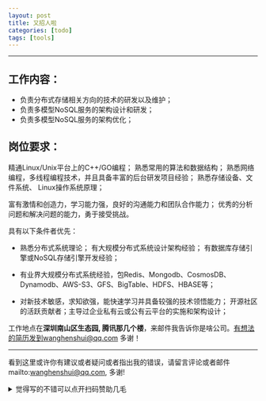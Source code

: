 ```yaml
---
layout: post
title: 又招人啦
categories: [todo]
tags: [tools]
---
```



---



## 工作内容：

- 负责分布式存储相关方向的技术的研发以及维护；
- 负责多模型NoSQL服务的架构设计和研发； 
- 负责多模型NoSQL服务的架构优化；



## 岗位要求：

精通Linux/Unix平台上的C++/GO编程； 熟悉常用的算法和数据结构； 熟悉网络编程，多线程编程技术，并且具备丰富的后台研发项目经验； 熟悉存储设备、文件系统、 Linux操作系统原理； 

富有激情和创造力，学习能力强，良好的沟通能力和团队合作能力； 优秀的分析问题和解决问题的能力，勇于接受挑战。

具有以下条件者优先：  

- 熟悉分布式系统理论； 有大规模分布式系统设计架构经验； 有数据库存储引擎或NoSQL存储引擎开发经验；  

- 有业界大规模分布式系统经验，包Redis、Mongodb、CosmosDB、Dynamodb、AWS-S3、GFS、BigTable、HDFS、HBASE等；

- 对新技术敏感，求知欲强，能快速学习并具备较强的技术领悟能力； 开源社区的活跃贡献者；主导过企业私有云或公有云平台的实施和架构设计；



工作地点在**深圳南山区生态园, 腾讯那几个楼**，来邮件我告诉你是啥公司。有想法的简历发到wanghenshui@qq.com 多谢！



---

看到这里或许你有建议或者疑问或者指出我的错误，请留言评论或者邮件mailto:wanghenshui@qq.com, 多谢! 
<details>
<summary>觉得写的不错可以点开扫码赞助几毛</summary>
<img src="https://wanghenshui.github.io/assets/wepay.png" alt="微信转账">
</details>



